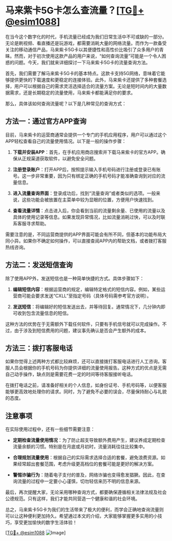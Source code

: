 # 马来紫卡5G卡怎么查流量？[[TG💪+ @esim1088](https://t.me/s/esim1088)]

在当今这个数字化的时代，手机流量已经成为我们日常生活中不可或缺的一部分。无论是刷视频、看直播还是玩游戏，都需要消耗大量的网络流量。而作为一款备受关注的移动通信产品，马来紫卡5G卡以其便捷性和高性价比吸引了众多用户的青睐。然而，对于初次使用这款产品的用户来说，“如何查询流量”可能是一个令人困惑的问题。今天，我们就来详细探讨一下马来紫卡5G卡的流量查询方法。

首先，我们需要了解马来紫卡5G卡的基本特点。这款卡支持5G网络，意味着它能够提供更快的下载速度和更稳定的连接体验。此外，马来紫卡还提供了多种套餐选择，用户可以根据自己的需求灵活选择适合的流量方案。无论是短时间内的大量数据需求，还是长期稳定的流量使用，马来紫卡都能满足你的要求。

那么，具体该如何查询流量呢？以下是几种常见的查询方式：

## 方法一：通过官方APP查询

目前，马来紫卡的运营商通常会提供一个专门的手机应用程序，用户可以通过这个APP轻松查看自己的流量使用情况。以下是一般的操作步骤：

1. **下载并安装APP**：首先，在手机应用商店搜索并下载马来紫卡的官方APP。确保从正规渠道获取软件，以避免安全问题。
   
2. **注册登录账户**：打开APP后，按照提示输入手机号码进行注册或登录已有账号。这一步非常重要，因为只有绑定正确的手机号码才能准确查询到对应的流量信息。

3. **进入流量查询界面**：登录成功后，找到“流量查询”或者类似的选项。一般来说，这些功能会被放置在主菜单中较为显眼的位置，方便用户快速找到。

4. **查看流量详情**：点击进入后，你会看到当前的流量剩余量、已使用的流量以及具体的使用记录等信息。如果发现异常情况，比如流量消耗过快，可以及时联系客服寻求帮助。

需要注意的是，不同运营商提供的APP界面可能会有所不同，但基本的功能布局大同小异。如果你不确定如何操作，可以直接查阅APP内的帮助文档，或者拨打客服热线咨询。

## 方法二：发送短信查询

除了使用APP外，发送短信也是一种简单快捷的方式。具体步骤如下：

1. **编辑短信内容**：根据运营商的规定，编辑特定格式的短信内容。例如，某些运营商可能会要求发送“CXLL”至指定号码（具体号码需参考官方说明）。

2. **发送短信**：将编辑好的短信发送出去，并等待回复。通常情况下，几分钟内即可收到包含流量信息的短信。

这种方法的优势在于无需额外下载任何软件，只要有手机信号就可以完成操作。不过，由于涉及到短信费用的问题，建议事先确认是否会产生额外的成本。

## 方法三：拨打客服电话

如果你觉得上述两种方式都比较麻烦，还可以直接拨打客服电话进行人工咨询。客服人员会根据你的手机号码为你提供详细的流量使用报告。这种方式的优点是无需自己动手操作，缺点则是需要花费一定的时间等待客服接听电话。

在拨打电话之前，请准备好相关的个人信息，如身份证号、手机号码等，以便客服能够更高效地处理你的请求。同时，为了避免不必要的误会，尽量保持耐心与礼貌的态度。

## 注意事项

在实际使用过程中，还有一些细节需要注意：

- **定期检查流量使用情况**：为了防止超支导致额外费用产生，建议养成定期检查流量余额的习惯。特别是在月底或月初时，流量消耗往往比较集中。

- **合理规划流量使用**：根据自己的实际需求选择合适的套餐，避免浪费资源。如果经常超出套餐范围，考虑升级更高档位的套餐可能是更好的解决方案。

- **警惕诈骗行为**：随着电子支付的普及，网络诈骗也变得愈发猖獗。因此，在查询流量的过程中一定要小心谨慎，切勿轻信来历不明的信息来源。

最后，再次提醒大家，无论采用哪种查询方式，都要确保遵循相关法律法规及社会公德规范。只有这样，我们才能共同营造一个健康和谐的社会环境。

总之，马来紫卡5G卡为我们的生活带来了极大的便利，而学会正确地查询流量则可以让这种便利更加持久。希望通过本文的介绍，大家能够掌握更多实用的小技巧，享受更加愉快的数字生活体验！

[[TG💪+ @esim1088](https://t.me/s/esim1088) ![Image](https://i.postimg.cc/4NQfJmqS/Snipaste-2025-05-13-00-14-12.png)]